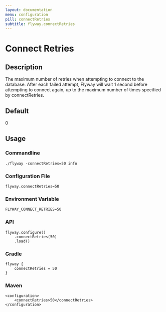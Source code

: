```yaml
---
layout: documentation
menu: configuration
pill: connectRetries
subtitle: flyway.connectRetries
---
```


# Connect Retries

## Description
The maximum number of retries when attempting to connect to the database. After each failed attempt, Flyway will wait 1 second before attempting to connect again, up to the maximum number of times specified by connectRetries.

## Default
0

## Usage

### Commandline
```
./flyway -connectRetries=50 info
```

### Configuration File
```
flyway.connectRetries=50
```

### Environment Variable
```
FLYWAY_CONNECT_RETRIES=50
```

### API
```
flyway.configure()
    .connectRetries(50)
    .load()
```

### Gradle
```
flyway {
    connectRetries = 50
}
```

### Maven
```
<configuration>
    <connectRetries>50</connectRetries>
</configuration>
```